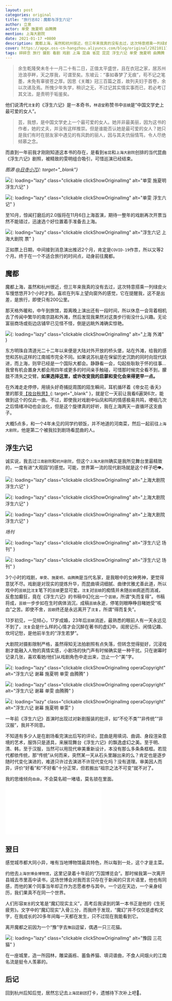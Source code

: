 ```yaml
---
layout: post
categories: original
title: "旅行志02：魔都与浮生六记"
author: 立泉
actor: 单雯 施夏明 由腾腾
mention: 上海大剧院
date: 2021-01-17 +0800
description: 魔都上海，虽然和杭州很近，但三年来我真的没有去过，这次特意搭乘一列绿皮火车，慢悠悠开了3个小时才到。我很喜欢在列车上望向窗外的感觉，它在提醒我，这不是出差，是旅行，即使只有200公里。
cover: https://apqx.oss-cn-hangzhou.aliyuncs.com/blog/original/20210117/kunqv_fushengliuji_05_thumb.jpg
tags: 碎碎念 旅行 摄影 看剧 戏剧 上海 昆曲 省昆 昆昆 浮生六记 单雯 施夏明 由腾腾 上海大剧院
---
```


> 余生乾隆癸未冬十一月二十有二日，正值太平盛世，且在衣冠之家，居苏州沧浪亭畔，天之厚我，可谓至矣。东坡云：“事如春梦了无痕”，苟不记之笔墨，未免有辜彼苍之厚。因思《关雎》冠三百篇之首，故列夫妇于首卷，余以次递及焉。所愧少年失学，稍识之无，不过记其实情实事而已，若必考订其文法，是责明于垢鉴矣。

他们说清代`沈复`的《浮生六记》是一本奇书，`林语堂`称赞书中`芸娘`是“中国文学史上最可爱的女人”。

> 芸，我想，是中国文学史上一个最可爱的女人。她并非最美丽，因为这书的作者，她的丈夫，并没有这样推崇。但是谁能否认她是最可爱的女人？她只是我们有时在朋友家中遇见的有风韵的丽人，因与其夫伉俪情笃，令人尽绝倾慕之念。

而直到一年前我才刚刚知道这本书的存在，是看到`省昆`和`上海大剧院`创排的当代昆曲《浮生六记》剧照，被精致的雯明组合吸引，可惜巡演已经结束。

*图源 [@日寺小兀](https://weibo.com/u/1904421574){: target="_blank"}*

![](https://apqx.oss-cn-hangzhou.aliyuncs.com/blog/original/20210117/kunqv_fushengliuji_thumb.jpg){: loading="lazy" class="clickable clickShowOriginalImg" alt="单雯 施夏明 浮生六记" }

![](https://apqx.oss-cn-hangzhou.aliyuncs.com/blog/original/20210117/kunqv_fushengliuji_01_thumb.jpg){: loading="lazy" class="clickable clickShowOriginalImg" alt="单雯 浮生六记" }

至10月，惊闻打磨后的2.0版将在11月6日上海首演，期待一整年的戏剧再次开票当然不能错过，迅速选个好位置着手准备去上海。

![](https://apqx.oss-cn-hangzhou.aliyuncs.com/blog/original/20210117/kunqv_fushengliuji_ticket_thumb.jpg){: loading="lazy" class="clickable clickShowOriginalImg" alt="浮生六记 上海大剧院 票" }

正如票上日期，中间接到消息演出推迟2个月，肯定是`COVID-19`作祟，所以又等2个月。终于在一个不适合旅行的时间点，动身前往魔都。

## 魔都

魔都上海，虽然和杭州很近，但三年来我真的没有去过，这次特意搭乘一列绿皮火车慢悠悠开3个小时才到。喜欢在列车上望向窗外的感觉，它在提醒我，这不是出差，是旅行，即使只有200公里。

那天格外暖和，中午到旅馆，距离晚上演出还有一段时间，所以休息一会背着相机去了传闻中繁华的南京路和外滩，然后发现我果然对这类步行街没什么兴趣。无论富丽商场或街边店铺早已见怪不怪，倒是远眺外滩确实惊艳。

![](https://apqx.oss-cn-hangzhou.aliyuncs.com/blog/original/20210117/shanghai_waitan_thumb.jpg){: loading="lazy" class="clickable clickShowOriginalImg" alt="上海 外滩" }

东方明珠自清道光二十二年以来便是大陆对外开放的桥头堡，站在外滩，给我的感觉和苏杭这样的江南城市完全不同。如果说苏杭是在保留历史沉韵的同时向现代跃进，而上海，则早已经是一个国际大都会。静静看一会，勾起些耿耿于怀的往事...我曾有机会置身大都会用四年或更多的时间亲手触碰，可惜那时候完全看不到，朦胧不清失之交臂。**如果选择这里，或许改变我的启蒙和变化会来得更早一点。**

在外滩走走停停，用镜头好奇捕捉周围的陌生瞬间，耳机循环着《帝女花·香夭》里的那支[【妆台秋思】](https://www.bilibili.com/video/BV1Ly4y1m7Tu){: target="_blank" }，就是它一天前让我看6遍哭6次，能做到这个的仅此一曲。不过，即使我对戏剧中仙凤和鸣的情感极易共鸣，哽咽几次之后情绪冲动也会淡化，但是这个旋律真的好听，我在上海两天一直循环这支曲子。

大概5点多，和一个4年未见的同学约顿饭，并不地道的河南菜，然后一起前往`上海大剧院`，他是第二个被我拉到剧场看昆曲的人。

## 浮生六记

诚实说，我去过`江南剧院`和`杭州剧院`，但这个`上海大剧院`确实是我所见舞台里最精致的，一度有进“大观园”的感觉。可能，世界第一流的现代剧场就是这个样子吧👁️。

![](https://apqx.oss-cn-hangzhou.aliyuncs.com/blog/original/20210117/kunqv_fushengliuji_06_thumb.jpg){: loading="lazy" class="clickable clickShowOriginalImg" alt="上海大剧院 浮生六记" }

![](https://apqx.oss-cn-hangzhou.aliyuncs.com/blog/original/20210117/kunqv_fushengliuji_05_thumb.jpg){: loading="lazy" class="clickable clickShowOriginalImg" alt="上海大剧院 浮生六记" }

![](https://apqx.oss-cn-hangzhou.aliyuncs.com/blog/original/20210117/kunqv_fushengliuji_03_thumb.jpg){: loading="lazy" class="clickable clickShowOriginalImg" alt="上海大剧院 浮生六记" }

*场刊*

![](https://apqx.oss-cn-hangzhou.aliyuncs.com/blog/original/20210117/kunqv_fushengliuji_02_thumb.jpg){: loading="lazy" class="clickable clickShowOriginalImg" alt="浮生六记 场刊" }

![](https://apqx.oss-cn-hangzhou.aliyuncs.com/blog/original/20210117/kunqv_fushengliuji_04_thumb.jpg){: loading="lazy" class="clickable clickShowOriginalImg" alt="浮生六记 场刊" }

3个小时的戏剧，`单雯`、`施夏明`、`由腾腾`是当代名家，是我眼中的女神男神，更觉得意犹不尽。戏剧是对现实的提炼升华，而昆曲填词细腻、曲律优雅尤善此道，所以戏中的`芸娘`比`沈复`笔下的`芸娘`更显可爱。`沈复`对`芸娘`的痴情并未随`芸娘`病逝而消减，反愈加癫狂，竟在《浮生六记》的书稿中幻化出一个`芸娘`，所谓“失而复得”。书稿将成，`芸娘`一步步如在生时病体消沉，成稿`芸娘`永逝，停笔则眼睁睁目睹她受“咳血”之苦。即使不舍，`芸娘`终还是永远离开了`沈复`，所谓“得而复失”。

13岁初见，一见倾心，17岁成婚，23年后`芸娘`消逝，最熟悉的眼前人有一天永远见不到了，`沈复`会是什么样的心情才会沉醉在著书的虚幻中。闺房记乐、闲情记趣、坎坷记愁，是他前半生的“浮生若梦”。

大剧院对摄影限制严格，虽然得知无法拍剧照有点失落，但转念觉得挺好，沉浸戏剧才能融入人物的真情实感，小剧场的快门声有时候确实是一种干扰。只在谢幕时记录几张，喜欢看她/他们从戏剧角色中走出来，岂止一个“美”字。

![](https://apqx.oss-cn-hangzhou.aliyuncs.com/blog/original/20210117/kunqv_fushengliuji_07_thumb.jpg){: loading="lazy" class="clickable clickShowOriginalImg operaCopyright" alt="浮生六记 谢幕 施夏明 单雯 由腾腾" }

![](https://apqx.oss-cn-hangzhou.aliyuncs.com/blog/original/20210117/kunqv_fushengliuji_08_thumb.jpg){: loading="lazy" class="clickable clickShowOriginalImg operaCopyright" alt="浮生六记 谢幕 单雯 由腾腾" }

![](https://apqx.oss-cn-hangzhou.aliyuncs.com/blog/original/20210117/kunqv_fushengliuji_09_thumb.jpg){: loading="lazy" class="clickable clickShowOriginalImg operaCopyright" alt="浮生六记 谢幕 施夏明 单雯" }

一年前《浮生六记》首演时出现过对新剧服装的批评，如“不伦不类”“非传统”“非汉服”，我并不同意。

不知道有多少人是在剧场看完演出后写的评论，昆曲是用填词、曲调、身段渲染意境的艺术，服饰只是道具，来展现舞台《浮生六记》的飘逸虚幻之美。至于明、清、韩，至于汉服，当然可以用现代审美重新设计，本没有那么多条条框框。若现代都依传统，那“传统”从何而来，突然某一天从石头里蹦出来的么？肯定也是逐步随时代变化演进的，难道只许过去演进不许现代变化吗？没有道理。审美因人而异，评价“好看”和“不好看”十分正常，但若搬出“祖宗之法不可变”就不对了。

我的思维倾向`自由`，不会莫名砌一堵墙，莫名锁在里面。

<div class="video-container">
    <iframe loading="lazy" src="//player.bilibili.com/player.html?aid=671187442&bvid=BV15U4y147jD&cid=283287734&page=1&autoplay=0" scrolling="no" border="0" frameborder="no" framespacing="0" allowfullscreen="true"> </iframe>
</div>

## 翌日

感觉城市都大同小异，唯有当地博物馆最具特色，所以每到一处，这个才是主菜。

约他去`上海世博会博物馆`，这里记录着十年前的“万国博览会”。那时候我第一次离开县城去市里高中读书，这场世博会对我而言只存在于新闻的只言片语里，他也有同感，而他的某个同事当年却正作为志愿者参与其中。一个远在天边，一个亲身经历，我们果真不在同一个世界。

人们形容`莫言`的文笔是“魔幻现实主义”，高考后我读到的第一本书正是他的《生死疲劳》。文字中的“魔幻现实”入骨三分，而我终于发现，“魔幻”并不仅仅是虚构文字，在我成长的20多年间每一天都在发生，只不过现在我能看到它。

离开魔都之前因为一个“豫”字去`豫园`逗留，偶遇一只三花猫。

![](https://apqx.oss-cn-hangzhou.aliyuncs.com/blog/original/20210117/shanghai_yuyuan_thumb.jpg){: loading="lazy" class="clickable clickShowOriginalImg" alt="豫园 三花猫" }

在一座城里，造一所园林，雕梁画栋、蓄鱼养猫、填词谱曲，不食人间烟火的江南名流是挺令人羡慕的。

## 后记

回到杭州后知后觉，居然忘记去`上海昆剧团`打卡，遗憾待下次补上吧🤥。